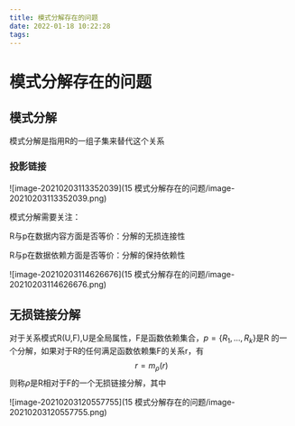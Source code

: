 ```yaml
---
title: 模式分解存在的问题
date: 2022-01-18 10:22:28
tags:
---
```


# 模式分解存在的问题

## 模式分解

模式分解是指用R的一组子集来替代这个关系

### 投影链接

![image-20210203113352039](15 模式分解存在的问题/image-20210203113352039.png)

模式分解需要关注：

R与p在数据内容方面是否等价：分解的无损连接性

R与p在数据依赖方面是否等价：分解的保持依赖性

![image-20210203114626676](15 模式分解存在的问题/image-20210203114626676.png)

## 无损链接分解

对于关系模式R(U,F),U是全局属性，F是函数依赖集合，$p=\{R_1,...,R_k\}$是R 的一个分解，如果对于R的任何满足函数依赖集F的关系r，有
$$
r=m_\rho(r)
$$
则称$\rho$是R相对于F的一个无损链接分解，其中

![image-20210203120557755](15 模式分解存在的问题/image-20210203120557755.png)